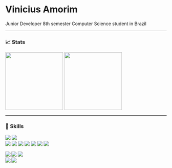 # Vinicius Amorim
Junior Developer
8th semester Computer Science student in Brazil


---
### 📈 Stats
<div>
  <img height="180em" src="https://github-readme-stats.vercel.app/api/top-langs/?username=viniam&layout=compact&langs_count=7&theme=dracula"/>
  <img height="180em" src="https://github-readme-stats.vercel.app/api?username=viniam&show_icons=true&theme=dracula&include_all_commits=true&count_private=true"/>
</div>
  
---  
### 🤖 Skills
![][python]
![][autohotkey]<br>
![][latex]
![][javascript]
![][ruby]
![][rubyonrails]
![][sqlite]
![][docker]
![][kubernetes]

![][visualstudiocode]<b>
![][windows]
![][windowsterminal]<br>
![][linux]
![][gnu-bash]


[///]: # (URL - Editor and OS)
[visualstudiocode]:https://img.shields.io/badge/VS_Code-informational?logo=visualstudiocode&style=flat&logoColor=79dafa&labelColor=282a36&color=ff6e96
[windows]:https://img.shields.io/badge/Windows-informational?logo=windows&style=flat&logoColor=79dafa&labelColor=282a36&color=ff6e96
[windowsterminal]:https://img.shields.io/badge/WTerminal-informational?logo=windowsterminal&style=flat&logoColor=79dafa&labelColor=282a36&color=ff6e96
[linux]:https://img.shields.io/badge/Linux-informational?logo=linux&style=flat&logoColor=79dafa&labelColor=282a36&color=5e4053
[gnu-bash]:https://img.shields.io/badge/Bash-informational?logo=gnu-bash&style=flat&logoColor=79dafa&labelColor=282a36&color=5e4053

[///]: # (URL - Languages)
[python]:https://img.shields.io/badge/Python-informational?logo=python&style=flat&logoColor=79dafa&labelColor=282a36&color=ff6e96
[autohotkey]:https://img.shields.io/badge/Auto_Hotkey-informational?logo=autohotkey&style=flat&logoColor=79dafa&labelColor=282a36&color=ff6e96
[ruby]:https://img.shields.io/badge/Ruby-informational?logo=ruby&style=flat&logoColor=79dafa&labelColor=282a36&color=5e4053
[rubyonrails]:https://img.shields.io/badge/Ruby_on_Rails-informational?logo=rubyonrails&style=flat&logoColor=79dafa&labelColor=282a36&color=5e4053
[javascript]:https://img.shields.io/badge/JavaScript-informational?logo=javascript&style=flat&logoColor=79dafa&labelColor=282a36&color=5e4053
[latex]:https://img.shields.io/badge/LaTeX-informational?logo=latex&style=flat&logoColor=79dafa&labelColor=282a36&color=5e4053

[///]: # (URL - Tools)
[sqlite]:https://img.shields.io/badge/SQLite-informational?logo=sqlite&style=flat&logoColor=79dafa&labelColor=282a36&color=5e4053
[docker]:https://img.shields.io/badge/Docker-informational?logo=docker&style=flat&logoColor=79dafa&labelColor=282a36&color=5e4053
[kubernetes]:https://img.shields.io/badge/Kubernetes-informational?logo=kubernetes&style=flat&logoColor=79dafa&labelColor=282a36&color=5e4053
